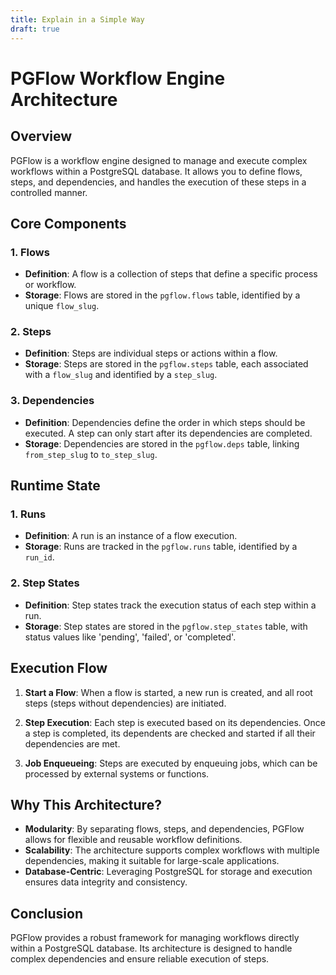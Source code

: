 ```yaml
---
title: Explain in a Simple Way
draft: true
---
```


# PGFlow Workflow Engine Architecture

## Overview

PGFlow is a workflow engine designed to manage and execute complex workflows within a PostgreSQL database. It allows you to define flows, steps, and dependencies, and handles the execution of these steps in a controlled manner.

## Core Components

### 1. Flows

- **Definition**: A flow is a collection of steps that define a specific process or workflow.
- **Storage**: Flows are stored in the `pgflow.flows` table, identified by a unique `flow_slug`.

### 2. Steps

- **Definition**: Steps are individual steps or actions within a flow.
- **Storage**: Steps are stored in the `pgflow.steps` table, each associated with a `flow_slug` and identified by a `step_slug`.

### 3. Dependencies

- **Definition**: Dependencies define the order in which steps should be executed. A step can only start after its dependencies are completed.
- **Storage**: Dependencies are stored in the `pgflow.deps` table, linking `from_step_slug` to `to_step_slug`.

## Runtime State

### 1. Runs

- **Definition**: A run is an instance of a flow execution.
- **Storage**: Runs are tracked in the `pgflow.runs` table, identified by a `run_id`.

### 2. Step States

- **Definition**: Step states track the execution status of each step within a run.
- **Storage**: Step states are stored in the `pgflow.step_states` table, with status values like 'pending', 'failed', or 'completed'.

## Execution Flow

1. **Start a Flow**: When a flow is started, a new run is created, and all root steps (steps without dependencies) are initiated.

2. **Step Execution**: Each step is executed based on its dependencies. Once a step is completed, its dependents are checked and started if all their dependencies are met.

3. **Job Enqueueing**: Steps are executed by enqueuing jobs, which can be processed by external systems or functions.

## Why This Architecture?

- **Modularity**: By separating flows, steps, and dependencies, PGFlow allows for flexible and reusable workflow definitions.
- **Scalability**: The architecture supports complex workflows with multiple dependencies, making it suitable for large-scale applications.
- **Database-Centric**: Leveraging PostgreSQL for storage and execution ensures data integrity and consistency.

## Conclusion

PGFlow provides a robust framework for managing workflows directly within a PostgreSQL database. Its architecture is designed to handle complex dependencies and ensure reliable execution of steps.
